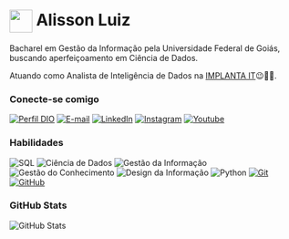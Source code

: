 <h1>
    <a href="https://www.linkedin.com/in/alisson-luiz-926203102/">
     <img align="center" width="40px" src="https://implantait.com.br/wp-content/uploads/2022/05/logo_negativo_02.png"></a>
    <span> Alisson Luiz</span>
</h1>

  Bacharel em Gestão da Informação pela Universidade Federal de Goiás, buscando aperfeiçoamento em Ciência de Dados.  
  
  Atuando como Analista de Inteligência de Dados na [IMPLANTA IT](https://implantait.com.br/)😉💎🚀.


### Conecte-se comigo
[![Perfil DIO](https://img.shields.io/badge/-Meu%20Perfil%20na%20DIO-30A3DC?style=for-the-badge)](https://www.dio.me/users/phoenixdracotm)
[![E-mail](https://img.shields.io/badge/-Email-000?style=for-the-badge&logo=microsoft-outlook&logoColor=30A3DC)](mailto:phoenixdracotm@gmail.com)
[![LinkedIn](https://img.shields.io/badge/-LinkedIn-000?style=for-the-badge&logo=linkedin&logoColor=30A3DC)](https://www.linkedin.com/in/alisson-luiz-926203102/)
[![Instagram](https://img.shields.io/badge/-Instagram-000?style=for-the-badge&logo=instagram&logoColor=E94D5F)](https://www.instagram.com/phoenix_draco/)
[![Youtube](https://img.shields.io/badge/-Youtube-000?style=for-the-badge&logo=youtube&logoColor=E94D5F)](https://www.youtube.com/admphd/)



### Habilidades
![SQL](https://img.shields.io/badge/SQL-000?style=for-the-badge&logo=sql&logoColor=30A3DC)
![Ciência de Dados](https://img.shields.io/badge/Análise_de_Dados-000?style=for-the-badge&logo=information&logoColor=E94D5F)
![Gestão da Informação](https://img.shields.io/badge/Gestão_da_Informação-000?style=for-the-badge&logo=mk&logoColor=30A3DC)
![Gestão do Conhecimento](https://img.shields.io/badge/Gestão_do_Conhecimento-000?style=for-the-badge&logo=mk&logoColor=30A3DC)
![Design da Informação](https://img.shields.io/badge/Design_da_Informação-000?style=for-the-badge&logo=mk&logoColor=30A3DC)
![Python](https://img.shields.io/badge/python-000?style=for-the-badge&logo=python&logoColor=30A3DC)
[![Git](https://img.shields.io/badge/Git-000?style=for-the-badge&logo=git&logoColor=E94D5F)](https://git-scm.com/doc) 
[![GitHub](https://img.shields.io/badge/GitHub-000?style=for-the-badge&logo=github&logoColor=30A3DC)](https://docs.github.com/)

### GitHub Stats
![GitHub Stats](https://github-readme-stats.vercel.app/api?username=admphd&theme=transparent&bg_color=000&border_color=30A3DC&show_icons=true&icon_color=30A3DC&title_color=E94D5F&text_color=FFF)
